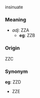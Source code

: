 insinuate
### Meaning
+ _adj_: ZZA
    + __eg__: ZZB

### Origin

ZZC

### Synonym

__eg__: ZZD

+ ZZE


